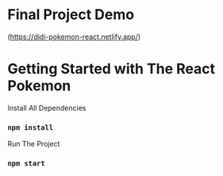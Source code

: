 # Final Project Demo

(https://didi-pokemon-react.netlify.app/)

# Getting Started with The React Pokemon

Install All Dependencies

### `npm install`

Run The Project

### `npm start`
